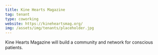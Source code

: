 ```yaml
---
title: Kine Hearts Magazine
tag: tenant
type: coworking
website: https://kineheartsmag.org/
img: /assets/img/tenants/placeholder.jpg
---
```

Kine Hearts Magazine will build a community and network for conscious patients.
